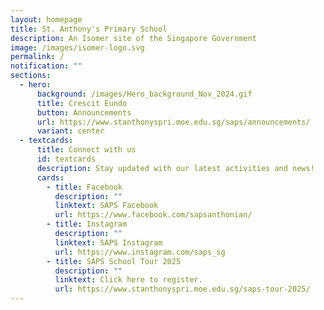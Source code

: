 ```yaml
---
layout: homepage
title: St. Anthony's Primary School
description: An Isomer site of the Singapore Government
image: /images/isomer-logo.svg
permalink: /
notification: ""
sections:
  - hero:
      background: /images/Hero_background_Nov_2024.gif
      title: Crescit Eundo
      button: Announcements
      url: https://www.stanthonyspri.moe.edu.sg/saps/announcements/
      variant: center
  - textcards:
      title: Connect with us
      id: textcards
      description: Stay updated with our latest activities and news!
      cards:
        - title: Facebook
          description: ""
          linktext: SAPS Facebook
          url: https://www.facebook.com/sapsanthonian/
        - title: Instagram
          description: ""
          linktext: SAPS Instagram
          url: https://www.instagram.com/saps_sg
        - title: SAPS School Tour 2025
          description: ""
          linktext: Click here to register.
          url: https://www.stanthonyspri.moe.edu.sg/saps-tour-2025/
---
```

